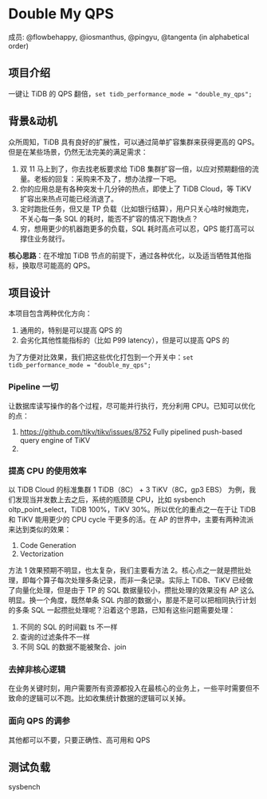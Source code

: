 # Double My QPS

成员: @flowbehappy, @iosmanthus, @pingyu, @tangenta (in alphabetical order)

## 项目介绍

一键让 TiDB 的 QPS 翻倍，`set tidb_performance_mode = "double_my_qps";`

## 背景&动机

众所周知，TiDB 具有良好的扩展性，可以通过简单扩容集群来获得更高的 QPS。但是在某些场景，仍然无法完美的满足需求：

1. 双 11 马上到了，你去找老板要求给 TiDB 集群扩容一倍，以应对预期翻倍的流量。老板的回复：采购来不及了，想办法撑一下吧。
2. 你的应用总是有各种突发十几分钟的热点，即使上了 TiDB Cloud，等 TiKV 扩容出来热点可能已经消退了。
3. 定时跑批任务，但又是 TP 负载（比如银行结算），用户只关心啥时候跑完，不关心每一条 SQL 的耗时，能否不扩容的情况下跑快点？
4. 穷，想用更少的机器跑更多的负载，SQL 耗时高点可以忍，QPS 能打高可以撑住业务就行。

**核心思路**：在不增加 TiDB 节点的前提下，通过各种优化，以及适当牺牲其他指标，换取尽可能高的 QPS。

## 项目设计

本项目包含两种优化方向：

1. 通用的，特别是可以提高 QPS 的
2. 会劣化其他性能指标的（比如 P99 latency），但是可以提高 QPS 的

为了方便对比效果，我们把这些优化打包到一个开关中：`set tidb_performance_mode = "double_my_qps";`

### Pipeline 一切
让数据库读写操作的各个过程，尽可能并行执行，充分利用 CPU。已知可以优化的点：

1. https://github.com/tikv/tikv/issues/8752 Fully pipelined push-based query engine of TiKV
2. 

### 提高 CPU 的使用效率

以 TiDB Cloud 的标准集群 1 TiDB（8C） + 3 TiKV（8C，gp3 EBS） 为例，我们发现当并发数上去之后，系统的瓶颈是 CPU，比如 sysbench oltp_point_select，TiDB 100%，TiKV 30%。所以优化的重点之一在于让 TiDB 和 TiKV 能用更少的 CPU cycle 干更多的活。在 AP 的世界中，主要有两种流派来达到类似的效果：

1. Code Generation
2. Vectorization

方法 1 效果预期不明显，也太复杂，我们主要看方法 2。核心点之一就是攒批处理，即每个算子每次处理多条记录，而非一条记录。实际上 TiDB、TiKV 已经做了向量化处理，但是由于 TP 的 SQL 数据量较小，攒批处理的效果没有 AP 这么明显。换一个角度，既然单条 SQL 内部的数据小，那是不是可以把相同执行计划的多条 SQL 一起攒批处理呢？沿着这个思路，已知有这些问题需要处理：

1. 不同的 SQL 的时间戳 ts 不一样
2. 查询的过滤条件不一样
3. 不同 SQL 的数据不能被聚合、join

### 去掉非核心逻辑
在业务关键时刻，用户需要所有资源都投入在最核心的业务上，一些平时需要但不致命的逻辑可以不跑。比如收集统计数据的逻辑可以关掉。

### 面向 QPS 的调参

其他都可以不要，只要正确性、高可用和 QPS


## 测试负载

sysbench


